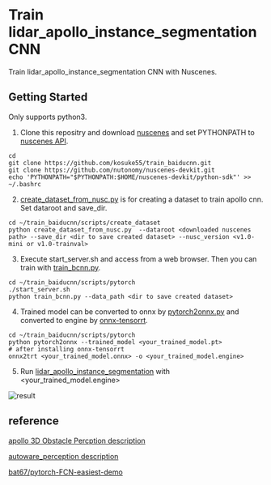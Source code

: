 # Train lidar\_apollo\_instance\_segmentation CNN  

Train lidar\_apollo\_instance\_segmentation CNN with Nuscenes.  

## Getting Started  
Only supports python3.  

1) Clone this repositry and download [nuscenes](https://www.nuscenes.org/) and set PYTHONPATH to [nuscenes API](https://github.com/nutonomy/nuscenes-devkit/tree/master/python-sdk/nuscenes).  
```
cd  
git clone https://github.com/kosuke55/train_baiducnn.git  
git clone https://github.com/nutonomy/nuscenes-devkit.git  
echo 'PYTHONPATH="$PYTHONPATH:$HOME/nuscenes-devkit/python-sdk"' >> ~/.bashrc  
```
2) [create_dataset_from_nusc.py](scripts/create_dataset/create_dataset_from_nusc.py) is for creating a dataset to train apollo cnn.  Set dataroot and save_dir.  

```
cd ~/train_baiducnn/scripts/create_dataset  
python create_dataset_from_nusc.py  --dataroot <downloaded nuscenes path> --save_dir <dir to save created dataset> --nusc_version <v1.0-mini or v1.0-trainval>  
```

3) Execute start\_server.sh and access from a web browser. Then you can train with [train_bcnn.py](scripts/pytorch/train_bcnn.py).  

```
cd ~/train_baiducnn/scripts/pytorch  
./start_server.sh  
python train_bcnn.py --data_path <dir to save created dataset>  
```

4) Trained model can be converted to onnx by [pytorch2onnx.py](scripts/pytorch/pytorch2onnx.py) and converted to engine by [onnx-tensorrt](https://github.com/onnx/onnx-tensorrt).  

```
cd ~/train_baiducnn/scripts/pytorch  
python pytorch2onnx --trained_model <your_trained_model.pt>  
# after installing onnx-tensorrt  
onnx2trt <your_trained_model.onnx> -o <your_trained_model.engine>  
```

5) Run [lidar_apollo_instance_segmentation](https://github.com/tier4/AutowareArchitectureProposal/tree/master/src/perception/object_recognition/detection/lidar_apollo_instance_segmentation) with <your_trained_model.engine>  

![result](https://github.com/kosuke55/train_baiducnn/blob/media/bcnn_trt_class_all_nusc_0201.gif)  

## reference
[apollo 3D Obstacle Percption description][1]  

[1]:https://github.com/ApolloAuto/apollo/blob/master/docs/specs/3d_obstacle_perception.md

[autoware_perception description][2]  

[2]:https://github.com/k0suke-murakami/autoware_perception/tree/feature/integration_baidu_seg/lidar_apollo_cnn_seg_detect

[bat67/pytorch-FCN-easiest-demo][3]  

[3]:https://github.com/bat67/pytorch-FCN-easiest-demo
